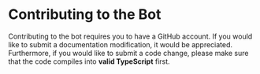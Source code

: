 # Contributing to the Bot

Contributing to the bot requires you to have a GitHub account. If you would like to submit a documentation modification,
it would be appreciated. Furthermore, if you would like to submit a code change, please make sure that the code compiles
into **valid TypeScript** first.
